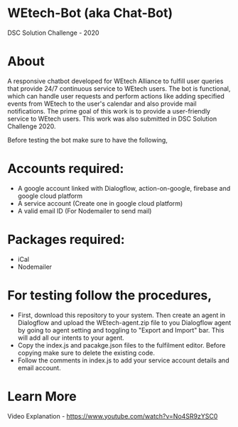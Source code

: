 # WEtech-Bot (aka Chat-Bot)
DSC Solution Challenge - 2020

# About
A responsive chatbot developed for WEtech Alliance to fulfill user queries that provide 24/7 continuous service to WEtech users. The bot is functional, which can handle user requests and perform actions like adding specified events from WEtech to the user's calendar and also provide mail notifications. The prime goal of this work is to provide a user-friendly service to WEtech users. This work was also submitted in DSC Solution Challenge 2020.

Before testing the bot make sure to have the following,

# Accounts required:
- A google account linked with Dialogflow, action-on-google, firebase and google cloud platform
- A service account (Create one in google cloud platform)
- A valid email ID (For Nodemailer to send mail)

# Packages required:
- iCal
- Nodemailer

# For testing follow the procedures,

- First, download this repository to your system. Then create an agent in Dialogflow and upload the WEtech-agent.zip file to you Dialogflow agent by going to agent setting and toggling to "Export and Import" bar. This will add all our intents to your agent.
- Copy the index.js and pacakge.json files to the fulfilment editor. Before copying make sure to delete the existing code.
- Follow the comments in index.js to add your service account details and email account.

# Learn More

Video Explanation - https://www.youtube.com/watch?v=No4SR9zYSC0



